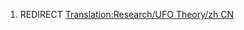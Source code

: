 1.  REDIRECT [Translation:Research/UFO Theory/zh
    CN](Translation:Research/UFO_Theory/zh_CN "wikilink")